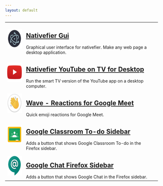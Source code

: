 ```yaml
---
layout: default
---
```


<table>
    <tr>
        <td>
            <img src="nativefier.png" height="64" />
        </td>
        <td>
            <h2><a href="https://mattruzzi.github.io/nativefier-gui/">Nativefier Gui</a></h2>
            Graphical user interface for nativefier. Make any web page a desktop application. 
        </td>
    </tr>
    <tr>
        <td>
            <img src="ytontv.png" height="64" />
        </td>
        <td>
            <h2><a href="https://mattruzzi.github.io/Nativefier-YouTube-on-TV-for-Desktop/">Nativefier YouTube on TV
                    for
                    Desktop</a></h2>
            Run the smart TV version of the YouTube app on a desktop computer.
        </td>
    </tr>
    <tr>
        <td>
            <img src="wave.png" height="64" />
        </td>
        <td>
            <h2><a href="https://github.com/mattruzzi/Wave-Extension">Wave - Reactions for Google Meet</a></h2>
            Quick emoji reactions for Google Meet.
        </td>
    </tr>
    <tr>
        <td>
            <img src="classroom_sidebar.png" height="64" />
        </td>
        <td>
            <h2><a href="https://github.com/mattruzzi/Google-Classroom-To-do-Firefox-Sidebar">Google Classroom To-do
                    Sidebar</a></h2>
            Adds a button that shows Google Classroom To-do in the Firefox sidebar.
        </td>
    </tr>
    <tr>
        <td>
            <img src="chat_sidebar.png" height="64" />
        </td>
        <td>
            <h2><a href="https://github.com/mattruzzi/Google-Chat-Firefox-Sidebar">
                    Google Chat Firefox Sidebar</a></h2>
            Adds a button that shows Google Chat in the Firefox sidebar.
        </td>
    </tr>
</table>
